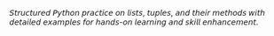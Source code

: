 𝘚𝘵𝘳𝘶𝘤𝘵𝘶𝘳𝘦𝘥 𝘗𝘺𝘵𝘩𝘰𝘯 𝘱𝘳𝘢𝘤𝘵𝘪𝘤𝘦 𝘰𝘯 𝘭𝘪𝘴𝘵𝘴, 𝘵𝘶𝘱𝘭𝘦𝘴, 𝘢𝘯𝘥 𝘵𝘩𝘦𝘪𝘳 𝘮𝘦𝘵𝘩𝘰𝘥𝘴 𝘸𝘪𝘵𝘩 𝘥𝘦𝘵𝘢𝘪𝘭𝘦𝘥 𝘦𝘹𝘢𝘮𝘱𝘭𝘦𝘴 𝘧𝘰𝘳 𝘩𝘢𝘯𝘥𝘴-𝘰𝘯 𝘭𝘦𝘢𝘳𝘯𝘪𝘯𝘨 𝘢𝘯𝘥 𝘴𝘬𝘪𝘭𝘭 𝘦𝘯𝘩𝘢𝘯𝘤𝘦𝘮𝘦𝘯𝘵.

